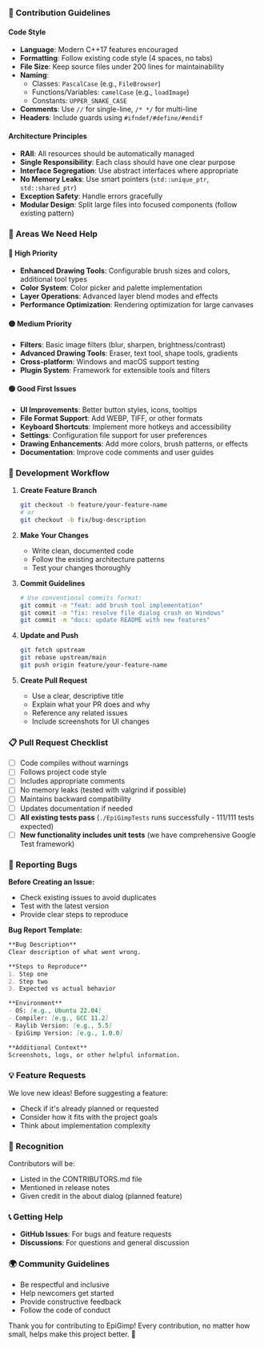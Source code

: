 ### 📝 Contribution Guidelines

#### Code Style
- **Language**: Modern C++17 features encouraged
- **Formatting**: Follow existing code style (4 spaces, no tabs)
- **File Size**: Keep source files under 200 lines for maintainability
- **Naming**: 
  - Classes: `PascalCase` (e.g., `FileBrowser`)
  - Functions/Variables: `camelCase` (e.g., `loadImage`)
  - Constants: `UPPER_SNAKE_CASE`
- **Comments**: Use `//` for single-line, `/* */` for multi-line
- **Headers**: Include guards using `#ifndef/#define/#endif`

#### Architecture Principles
- **RAII**: All resources should be automatically managed
- **Single Responsibility**: Each class should have one clear purpose
- **Interface Segregation**: Use abstract interfaces where appropriate
- **No Memory Leaks**: Use smart pointers (`std::unique_ptr`, `std::shared_ptr`)
- **Exception Safety**: Handle errors gracefully
- **Modular Design**: Split large files into focused components (follow existing pattern)

### 🎯 Areas We Need Help

#### 🔴 High Priority
- **Enhanced Drawing Tools**: Configurable brush sizes and colors, additional tool types
- **Color System**: Color picker and palette implementation  
- **Layer Operations**: Advanced layer blend modes and effects
- **Performance Optimization**: Rendering optimization for large canvases

#### 🟡 Medium Priority
- **Filters**: Basic image filters (blur, sharpen, brightness/contrast)
- **Advanced Drawing Tools**: Eraser, text tool, shape tools, gradients
- **Cross-platform**: Windows and macOS support testing
- **Plugin System**: Framework for extensible tools and filters

#### 🟢 Good First Issues
- **UI Improvements**: Better button styles, icons, tooltips
- **File Format Support**: Add WEBP, TIFF, or other formats
- **Keyboard Shortcuts**: Implement more hotkeys and accessibility
- **Settings**: Configuration file support for user preferences
- **Drawing Enhancements**: Add more colors, brush patterns, or effects
- **Documentation**: Improve code comments and user guides

### 🔄 Development Workflow

1. **Create Feature Branch**
   ```bash
   git checkout -b feature/your-feature-name
   # or
   git checkout -b fix/bug-description
   ```

2. **Make Your Changes**
   - Write clean, documented code
   - Follow the existing architecture patterns
   - Test your changes thoroughly

3. **Commit Guidelines**
   ```bash
   # Use conventional commits format:
   git commit -m "feat: add brush tool implementation"
   git commit -m "fix: resolve file dialog crash on Windows"
   git commit -m "docs: update README with new features"
   ```

4. **Update and Push**
   ```bash
   git fetch upstream
   git rebase upstream/main
   git push origin feature/your-feature-name
   ```

5. **Create Pull Request**
   - Use a clear, descriptive title
   - Explain what your PR does and why
   - Reference any related issues
   - Include screenshots for UI changes

### 📋 Pull Request Checklist

- [ ] Code compiles without warnings
- [ ] Follows project code style
- [ ] Includes appropriate comments
- [ ] No memory leaks (tested with valgrind if possible)
- [ ] Maintains backward compatibility
- [ ] Updates documentation if needed
- [ ] **All existing tests pass** (`./EpiGimpTests` runs successfully - 111/111 tests expected)
- [ ] **New functionality includes unit tests** (we have comprehensive Google Test framework)

### 🐛 Reporting Bugs

**Before Creating an Issue:**
- Check existing issues to avoid duplicates
- Test with the latest version
- Provide clear steps to reproduce

**Bug Report Template:**
```markdown
**Bug Description**
Clear description of what went wrong.

**Steps to Reproduce**
1. Step one
2. Step two
3. Expected vs actual behavior

**Environment**
- OS: [e.g., Ubuntu 22.04]
- Compiler: [e.g., GCC 11.2]
- Raylib Version: [e.g., 5.5]
- EpiGimp Version: [e.g., 1.0.0]

**Additional Context**
Screenshots, logs, or other helpful information.
```

### 💡 Feature Requests

We love new ideas! Before suggesting a feature:
- Check if it's already planned or requested
- Consider how it fits with the project goals
- Think about implementation complexity

### 🎉 Recognition

Contributors will be:
- Listed in the CONTRIBUTORS.md file
- Mentioned in release notes
- Given credit in the about dialog (planned feature)

### 📞 Getting Help

- **GitHub Issues**: For bugs and feature requests
- **Discussions**: For questions and general discussion

### 🌍 Community Guidelines

- Be respectful and inclusive
- Help newcomers get started
- Provide constructive feedback
- Follow the code of conduct

Thank you for contributing to EpiGimp! Every contribution, no matter how small, helps make this project better. 🚀
